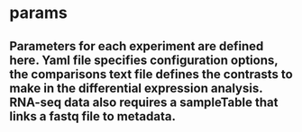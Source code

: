
# params
## Parameters for each experiment are defined here. Yaml file specifies configuration options, the comparisons text file defines the contrasts to make in the differential expression analysis. RNA-seq data also requires a sampleTable that links a fastq file to metadata.